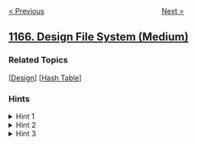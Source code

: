 <!--|This file generated by command(leetcode description); DO NOT EDIT.    |-->
<!--+----------------------------------------------------------------------+-->
<!--|@author    openset <openset.wang@gmail.com>                           |-->
<!--|@link      https://github.com/openset                                 |-->
<!--|@home      https://github.com/openset/leetcode                        |-->
<!--+----------------------------------------------------------------------+-->

[< Previous](https://github.com/openset/leetcode/tree/master/problems/single-row-keyboard "Single-Row Keyboard")
　　　　　　　　　　　　　　　　
[Next >](https://github.com/openset/leetcode/tree/master/problems/minimum-cost-to-connect-sticks "Minimum Cost to Connect Sticks")

## [1166. Design File System (Medium)](https://leetcode.com/problems/design-file-system "设计文件系统")



### Related Topics
  [[Design](https://github.com/openset/leetcode/tree/master/tag/design/README.md)]
  [[Hash Table](https://github.com/openset/leetcode/tree/master/tag/hash-table/README.md)]

### Hints
<details>
<summary>Hint 1</summary>
What if you think of a tree hierarchy for the files?.
</details>

<details>
<summary>Hint 2</summary>
A path is a node in the tree.
</details>

<details>
<summary>Hint 3</summary>
Use a hash table to store the valid paths along with their values.
</details>
